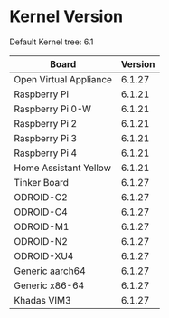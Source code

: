 
# Kernel Version

Default Kernel tree: 6.1

| Board | Version |
|-------|---------|
| Open Virtual Appliance | 6.1.27 |
| Raspberry Pi | 6.1.21 |
| Raspberry Pi 0-W | 6.1.21 |
| Raspberry Pi 2 | 6.1.21 |
| Raspberry Pi 3 | 6.1.21 |
| Raspberry Pi 4 | 6.1.21 |
| Home Assistant Yellow | 6.1.21 |
| Tinker Board | 6.1.27 |
| ODROID-C2 | 6.1.27 |
| ODROID-C4 | 6.1.27 |
| ODROID-M1 | 6.1.27 |
| ODROID-N2 | 6.1.27 |
| ODROID-XU4 | 6.1.27 |
| Generic aarch64 | 6.1.27 |
| Generic x86-64 | 6.1.27 |
| Khadas VIM3 | 6.1.27 |
